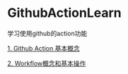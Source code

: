 # GithubActionLearn
学习使用github的action功能

[1. Github Action 基本概念](learn/learn_01.md)

[2. Workflow概念和基本操作](learn/learn_02.md)
